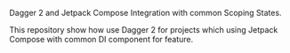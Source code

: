 Dagger 2 and Jetpack Compose Integration with common Scoping States.

This repository show how use Dagger 2  for projects which using Jetpack Compose with common DI component for feature.
